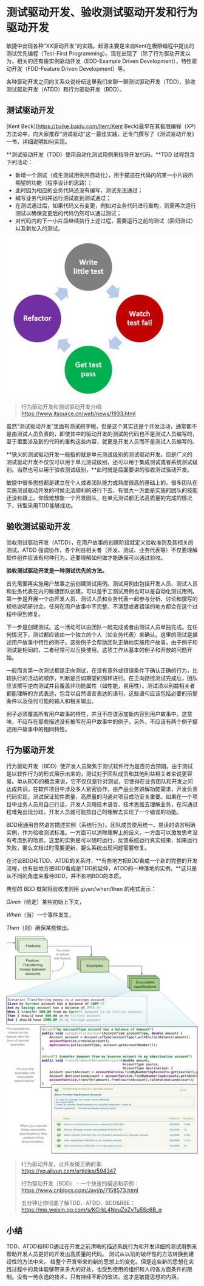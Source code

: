 # 测试驱动开发、验收测试驱动开发和行为驱动开发

敏捷中出现各种”XX驱动开发“的实践。起源主要是来自Kent在极限编程中提出的测试优先编程（Test-First Programming）。现在出现了（除了行为驱动开发以为，相关的还有像实例驱动开发（EDD-Example Driven Development），特性驱动开发（FDD-Feature Driven Development）等。

各种驱动开发之间的关系众说纷纭这里我们来聊一聊测试驱动开发（TDD）、验收测试驱动开发（ATDD）和行为驱动开发（BDD）。

## 测试驱动开发

[Kent Beck](https://baike.baidu.com/item/Kent Beck)最早在其极限编程（XP）方法论中，向大家推荐“测试驱动”这一最佳实践，还专门撰写了《测试驱动开发》一书，详细说明如何实现。

**测试驱动开发（TDD）使用自动化测试用例来指导开发代码。**TDD 过程包含下列活动：

- 新增一个测试（成生测试用例并自动化），用于描述在代码内的某一小片段所期望的功能（程序设计的思路）；
- 此时因为相应的业务代码还没有编写，测试无法通过；
- 编写业务代码并运行测试直到测试通过；
- 在测试通过后，如果代码又有变更，例如对业务代码进行重构，则需再次运行测试以确保变更后的代码仍然可以通过测试；
- 对代码内的下一小片段继续执行上述过程，需要运行之前的测试（回归测试）以及新加入的测试。

 ![img](./images/TDD1.png) 

> 行为驱动开发和测试驱动开发介绍: https://www.itsource.cn/web/news/1933.html

虽然“测试驱动开发”里面有测试的字眼，但是这个其实还是个开发活动，通常都不是由测试人员负责的，即使其中的驱动开发的测试的代码也不是测试人员编写的，至于里面涉及到的代码的重构这些内容，就更是开发人员而不是测试人员编写的。

**狭义的测试驱动开发一般指的就是单元测试级别的测试驱动开发。但是广义的测试驱动开发不仅仅可以用于单元测试级别，还可以用于集成测试或者系统测试级别。当然也可以用于验收测试级别，**此时就是后面要讲的验收测试驱动开发。

敏捷中很多思想都是建立在个人或者团队能力成熟度很高的基础上的。很多团队在实施测试驱动开发的时候无法顺利的进行下去，有很大一方面是实施的团队的技能还没有跟上。你很难想象一个开发团队，在单元测试都无法高质量的完成的情况下，转型采用TDD能够成功。

## 验收测试驱动开发

验收测试驱动开发（ATDD），在用户故事的创建阶段就定义验收准则及其相关的测试。ATDD 强调协作，各个利益相关者（开发、测试、业务代表等）不仅要理解软件组件应该有何种行为，还要理解如何做才能确保可以通过验收。 

**验收测试驱动开发是一种测试优先的方法。**

首先需要再实施用户故事之前创建测试用例。测试用例由包括开发人员、测试人员和业务代表在内的敏捷团队创建，可以是手工测试用例也可以是自动化测试用例。第一步是开展一个由开发人员、测试人员和业务代表一起参与分析、讨论和撰写的规格说明研讨会。任何在用户故事中不完整、不清楚或者错误的地方都会在这个过程中得到修复。

下一步是创建测试。这一活动可以由团队一起完成或者由测试人员单独完成。在任何情况下，测试都应该由一个独立的个人（如业务代表）来确认。这里的测试是描述用户故事中特性的例子。这些例子会帮助团队正确地实施用户故事。由于例子和测试是相同的，二者经常可以互换使用。这项工作从基本的例子和开放的问题开始。

一般而言第一次测试都是正向测试，在没有意外或错误条件下确认正确的行为，比较执行的活动的顺序，判断是否如期望的那样进行。在正向路径测试完成后，团队应该撰写逆向测试并且覆盖非功能属性（如性能，易用性）。测试须以利益相关者都能理解的方式表述，包含以自然语言表达的语句，这些语句应该包括必要的前提条件以及任何可能的输入和相关输出。

例子必须覆盖所有用户故事的特性，并且不应该添加新内容到用户故事中。这意味，不应存在那些描述没有被写在用户故事中的例子。另外，不应该有两个例子描述用户故事中的相同特性。

## 行为驱动开发

行为驱动开发（BDD）使开发人员聚焦于测试软件行为是否符合预期。由于测试是以软件行为的形式展示出来的，测试对于团队成员和其他利益相关者来说更容易。单从BDD的概念来说，它不仅仅是针对测试，它使得在业务团队和开发之间达成共识。在软件项目中涉及多人紧密协作，由产品业务讲解功能需求，开发负责代码实现，测试保证软件质量，高质量的沟通对项目成功至关重要。如果在一个项目中业务人员用自己行话，开发人员用技术语言、技术思维去理解业务，在沟通过程难免出现分歧，开发人员就可能按自己的理解去实现了一个错误的功能。

BDD用通用自然语言描述实例（系统行为）。团队成员使用统一、易读的语言明确实例，作为验收测试标准。一方面可以消除理解上的歧义，一方面可以激发思考没有考虑到的场景。这里的实例是可以随时运行，反馈系统运行真实结果，如果运行失败，要么文档过时需要更新，要么系统出现问题需要修复。

在讨论BDD和TDD、ATDD的关系时，**有些地方把BDD看成一个新的完整的开发流程，也有些地方把BDD看成是TDD的延伸，ATDD的一种落地的实例。**这只是从不同的角度来看待BDD，并不影响BDD的本质。

典型的 BDD 框架将验收准则用 given/when/then 的格式表示：

*Given*（给定）某些初始上下文，

*When*（当）一个事件发生， 

*Then*（则）确保某些输出。



![image-20191028160051727](./images/TDD2.png)

> 行为驱动开发，让开发做正确的事: https://yq.aliyun.com/articles/594347
>
> 行为驱动开发（BDD） - 一个快速的描述和示例： https://www.cnblogs.com/Javi/p/7158573.html
>
> 五分钟让你彻底了解TDD、ATDD、BDD&RBE：https://mp.weixin.qq.com/s/KCrkL4NeuZeZvTu5Sc6B_g

## 小结

TDD、ATDD和BDD通过在开发之前清晰的描述系统行为和开发详细的测试用例来帮助开发人员更好的开发出高质量的代码。 测试从以前的破坏性的方法转换到建设性的方法中来。 给整个开发带来的新的思想上的变化。但是这些新的思想在实践过程中的具体能够带来多大的好处，也受到使用的组织和人的各方面条件的限制。没有一劳永逸的技术，只有持续不断的改进。这才是敏捷思想的内涵。